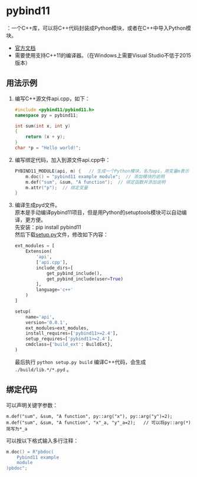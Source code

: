 # pybind11

：一个C++库，可以将C++代码封装成Python模块，或者在C++中导入Python模块。

- [官方文档](https://pybind11.readthedocs.io/en/master/index.html)
- 需要使用支持C++11的编译器。（在Windows上需要Visual Studio不低于2015版本）

## 用法示例

1. 编写C++源文件api.cpp，如下：
    ```C++
    #include <pybind11/pybind11.h>
    namespace py = pybind11;

    int sum(int x, int y)
    {
        return (x + y);
    }
    char *p = "Hello world!";
    ```

2. 编写绑定代码，加入到源文件api.cpp中：

    ```C++
    PYBIND11_MODULE(api, m) {   // 生成一个Python模块，名为api，用变量m表示
        m.doc() = "pybind11 example module";  // 添加模块的说明
        m.def("sum", &sum, "A function");  // 绑定函数并添加说明
        m.attr("p");  // 绑定变量
    }
    ```

3. 编译生成pyd文件。
    <br>原本是手动编译pybind11项目，但是用Python的setuptools模块可以自动编译，更方便。
    <br>先安装：pip install pybind11
    <br>然后下载[setup.py](https://github.com/pybind/python_example/blob/master/setup.py)文件，修改如下内容：
    ```python
    ext_modules = [
        Extension(
            'api',
            ['api.cpp'],
            include_dirs=[
                get_pybind_include(),
                get_pybind_include(user=True)
            ],
            language='c++'
        )
    ]

    setup(
        name='api',
        version='0.0.1',
        ext_modules=ext_modules,
        install_requires=['pybind11>=2.4'],
        setup_requires=['pybind11>=2.4'],
        cmdclass={'build_ext': BuildExt},
    )
    ```
    最后执行 `python setup.py build` 编译C++代码，会生成 `./build/lib.*/*.pyd` 。

## 绑定代码

可以声明关键字参数：
```
m.def("sum", &sum, "A function", py::arg("x"), py::arg("y")=2);
m.def("sum", &sum, "A function", "x"_a, "y"_a=2);   // 可以将py::arg(*)简写为*_a
```



可以按以下格式输入多行注释：
```C++
m.doc() = R"pbdoc(
    Pybind11 example
    module
)pbdoc";
```
